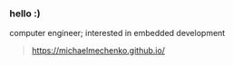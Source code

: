 ### hello :)
computer engineer; interested in embedded development
> https://michaelmechenko.github.io/
